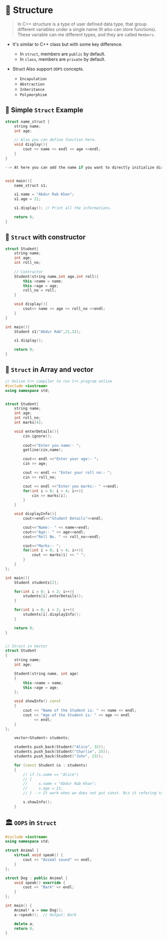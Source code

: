 # 💫 Structure
> In C++ structure is a type of user defined data type, that group different variables under a single name (It also can store functions). These variable can me different types, and they are called `Members`.

* It's similar to C++ class but with some key difference.

    * In `struct`, members are `public` by default.
    * In `class`, members are `private` by default.
* Struct Also support `OOPS` concepts.
    * `Encapulation`
    * `Abstraction`
    * `Inheritance`
    * `Polymorphism`



## 📔 Simple `Struct` Example
```cpp
struct name_struct {
    string name;
    int age;

    // Also you can define function here.
    void display(){
        cout << name << endl << age <<endl;
    }
} 

--> At here you can add the name if you want to directly initialize directly.


void main(){
    name_struct s1;

    s1.name = "Abdur Rab Khan";
    s1.age = 21;

    s1.display(); // Print all the informations.

    return 0;
}
```

## 🥇 `Struct` with constructor
```cpp
struct Student{
    string name;
    int age;
    int roll_no;
    
    // Contructor
    Student(string name,int age,int roll){
        this->name = name;
        this->age = age;
        roll_no = roll;
    }

    void display(){
        cout<< name << age << roll_no <<endl;
    }
}

int main(){
    Student s1("Abdur Rab",21,32);

    s1.display();

    return 0;
}
```

## 📃 `Struct` in Array and vector
```cpp
// Online C++ compiler to run C++ program online
#include <iostream>
using namespace std;


struct Student{
    string name;
    int age;
    int roll_no;
    int marks[4];

    void enterDetails(){
        cin.ignore();
        
        cout<<"Enter you name:- ";
        getline(cin,name);

        cout<< endl <<"Enter your age:- ";
        cin >> age;

        cout << endl << "Enter your roll no:- ";
        cin >> roll_no;

        cout << endl <<"Enter you marks:- " <<endl;
        for(int i = 0; i < 4; i++){
            cin >> marks[i];
        }
    }

    void displayInfo(){
        cout<<endl<<"Student Details"<<endl;

        cout<<"Name:- " << name<<endl;
        cout<<"Age:- " << age<<endl;
        cout<<"Roll No. " << roll_no<<endl;

        cout<<"Marks:- ";
        for(int i = 0; i < 4; i++){
            cout << marks[i] << " ";
        }
    }
};

int main(){
    Student students[2];

    for(int i = 0; i < 2; i++){
        students[i].enterDetails();
    }

    for(int i = 0; i < 2; i++){
        students[i].displayInfo();
    }

    return 0;
}


// Struct in Vector
struct Student
{
    string name;
    int age;

    Student(string name, int age)
    {
        this->name = name;
        this->age = age;
    };

    void showInfo() const
    {
        cout << "Name of the Student is: " << name << endl;
        cout << "Age of the Student is: " << age << endl
             << endl;
    }
};

    vector<Student> students;

    students.push_back(Student("Alice", 32));
    students.push_back(Student("Charlie", 25));
    students.push_back(Student("John", 23));

    for (const Student &s : students)
    {
        // if (s.name == "Alice")
        // {
        //     s.name = "Abdur Rab Khan";
        //     s.age = 21;
        // } --> It work when we does not put const. Bcz it refering to original variable, not COPY.

        s.showInfo();
    }
```

## 🏛️ `OOPS` in `Struct`
```cpp
#include <iostream>
using namespace std;

struct Animal {
    virtual void speak() {
        cout << "Animal sound" << endl;
    }
};

struct Dog : public Animal {
    void speak() override {
        cout << "Bark" << endl;
    }
};

int main() {
    Animal* a = new Dog();
    a->speak();  // Output: Bark

    delete a;
    return 0;
}


```